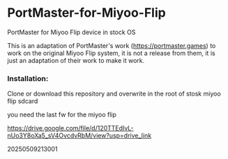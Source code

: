 # PortMaster-for-Miyoo-Flip
PortMaster for Miyoo Flip device in stock OS


This is an adaptation of PortMaster's work (https://portmaster.games) to work on the original Miyoo Flip system, it is not a release from them, it is just an adaptation of their work to make it work.

### Installation:

Clone or download this repository and overwrite in the root of stosk miyoo flip sdcard

you need the last fw for the miyoo flip

https://drive.google.com/file/d/120TTEdIvL-nUo3Y8oXa5_sV4OvcdvRbM/view?usp=drive_link

20250509213001

